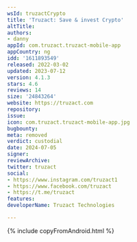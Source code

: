 ```yaml
---
wsId: truzactCrypto
title: 'Truzact: Save & invest Crypto'
altTitle: 
authors:
- danny
appId: com.truzact.truzact-mobile-app
appCountry: ng
idd: '1611893549'
released: 2022-03-02
updated: 2023-07-12
version: 4.1.3
stars: 4.6
reviews: 14
size: '24843264'
website: https://truzact.com
repository: 
issue: 
icon: com.truzact.truzact-mobile-app.jpg
bugbounty: 
meta: removed
verdict: custodial
date: 2024-07-05
signer: 
reviewArchive: 
twitter: truzact
social:
- https://www.instagram.com/truzact1
- https://www.facebook.com/truzact
- https://t.me/truzact
features: 
developerName: Truzact Technologies

---
```


{% include copyFromAndroid.html %}

